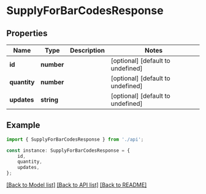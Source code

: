 # SupplyForBarCodesResponse


## Properties

Name | Type | Description | Notes
------------ | ------------- | ------------- | -------------
**id** | **number** |  | [optional] [default to undefined]
**quantity** | **number** |  | [optional] [default to undefined]
**updates** | **string** |  | [optional] [default to undefined]

## Example

```typescript
import { SupplyForBarCodesResponse } from './api';

const instance: SupplyForBarCodesResponse = {
    id,
    quantity,
    updates,
};
```

[[Back to Model list]](../README.md#documentation-for-models) [[Back to API list]](../README.md#documentation-for-api-endpoints) [[Back to README]](../README.md)
